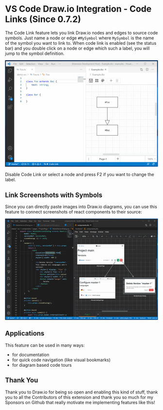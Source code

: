 # VS Code Draw.io Integration - Code Links (Since 0.7.2)

The Code Link feature lets you link Draw.io nodes and edges to source code symbols.
Just name a node or edge `#MySymbol` where `MySymbol` is the name of the symbol you want to link to.
When code link is enabled (see the status bar) and you double click on a node or edge which such a label, you will jump to the symbol definition.

![](./demo-code-link.gif)

Disable Code Link or select a node and press F2 if you want to change the label.

## Link Screenshots with Symbols

Since you can directly paste images into Draw.io diagrams, you can use this feature to connect
screenshots of react components to their source:

![](./code-link-with-screenshots.gif)

## Applications

This feature can be used in many ways:

-   for documentation
-   for quick code navigation (like visual bookmarks)
-   for diagram based code tours

## Thank You

Thank you to Draw.io for being so open and enabling this kind of stuff, thank you to all the Contributors of this extension and thank you so much for my Sponsors on Github that really motivate me implementing features like this!
